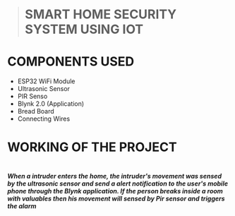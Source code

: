 > # **SMART HOME SECURITY SYSTEM USING IOT**
# COMPONENTS USED
<ul>
 
  <li>ESP32 WiFi Module</li>
  <li>Ultrasonic Sensor</li>
  <li>PIR Senso</li>
  <li>Blynk 2.0 (Application)</li>
  <li>Bread Board</li>
  <li>Connecting Wires</li>
</ul>
<h1>WORKING OF THE PROJECT<h1/>
<h5>When a intruder enters the home, the intruder's movement was sensed by the ultrasonic sensor and send a alert notification to the user's mobile phone through the Blynk application. If the person breaks inside a room with valuables then his movement will sensed by Pir sensor and triggers the alarm</h5>


